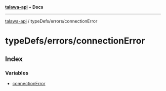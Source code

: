 [**talawa-api**](../../../README.md) • **Docs**

***

[talawa-api](../../../modules.md) / typeDefs/errors/connectionError

# typeDefs/errors/connectionError

## Index

### Variables

- [connectionError](variables/connectionError.md)
